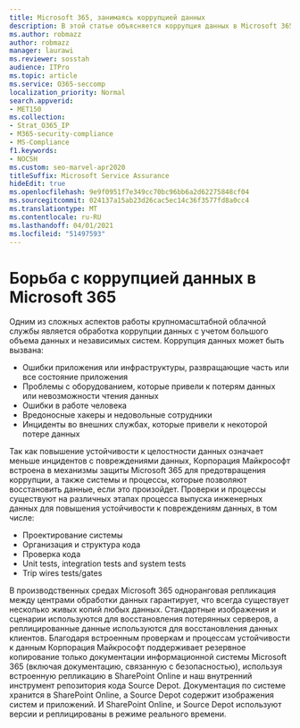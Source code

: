 ```yaml
---
title: Microsoft 365, занимаясь коррупцией данных
description: В этой статье объясняется коррупция данных в Microsoft 365 и усилия, предпринятые Корпорацией Майкрософт для предотвращения и восстановления данных.
ms.author: robmazz
author: robmazz
manager: laurawi
ms.reviewer: sosstah
audience: ITPro
ms.topic: article
ms.service: O365-seccomp
localization_priority: Normal
search.appverid:
- MET150
ms.collection:
- Strat_O365_IP
- M365-security-compliance
- MS-Compliance
f1.keywords:
- NOCSH
ms.custom: seo-marvel-apr2020
titleSuffix: Microsoft Service Assurance
hideEdit: true
ms.openlocfilehash: 9e9f0951f7e349cc70bc96bb6a2d62275848cf04
ms.sourcegitcommit: 024137a15ab23d26cac5ec14c36f3577fd8a0cc4
ms.translationtype: MT
ms.contentlocale: ru-RU
ms.lasthandoff: 04/01/2021
ms.locfileid: "51497593"
---
```

# <a name="dealing-with-data-corruption-in-microsoft-365"></a>Борьба с коррупцией данных в Microsoft 365

Одним из сложных аспектов работы крупномасштабной облачной службы является обработка коррупции данных с учетом большого объема данных и независимых систем. Коррупция данных может быть вызвана:

- Ошибки приложения или инфраструктуры, развращающие часть или все состояние приложения
- Проблемы с оборудованием, которые привели к потерям данных или невозможности чтения данных
- Ошибки в работе человека
- Вредоносные хакеры и недовольные сотрудники
- Инциденты во внешних службах, которые привели к некоторой потере данных

Так как повышение устойчивости к целостности данных означает меньше инцидентов с повреждениями данных, Корпорация Майкрософт встроена в механизмы защиты Microsoft 365 для предотвращения коррупции, а также системы и процессы, которые позволяют восстановить данные, если это произойдет. Проверки и процессы существуют на различных этапах процесса выпуска инженерных данных для повышения устойчивости к повреждениям данных, в том числе:

- Проектирование системы
- Организация и структура кода
- Проверка кода
- Unit tests, integration tests and system tests
- Trip wires tests/gates

В производственных средах Microsoft 365 одноранговая репликация между центрами обработки данных гарантирует, что всегда существует несколько живых копий любых данных. Стандартные изображения и сценарии используются для восстановления потерянных серверов, а реплицированные данные используются для восстановления данных клиентов. Благодаря встроенным проверкам и процессам устойчивости к данным Корпорация Майкрософт поддерживает резервное копирование только документации информационной системы Microsoft 365 (включая документацию, связанную с безопасностью), используя встроенную репликацию в SharePoint Online и наш внутренний инструмент репозитория кода Source Depot. Документация по системе хранится в SharePoint Online, а Source Depot содержит изображения систем и приложений. И SharePoint Online, и Source Depot используют версии и реплицированы в режиме реального времени.
